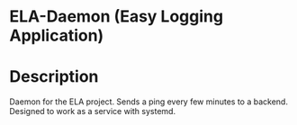 # ELA-Daemon (Easy Logging Application)

# Description
Daemon for the ELA project. Sends a ping every few minutes to a backend. Designed to work as a service with systemd.